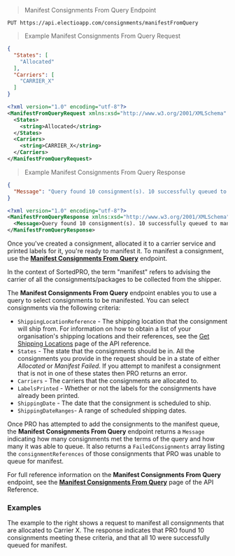 > Manifest Consignments From Query Endpoint
```
PUT https://api.electioapp.com/consignments/manifestFromQuery
```
> Example Manifest Consignments From Query Request

```json
{
  "States": [
    "Allocated"
  ],
  "Carriers": [
    "CARRIER_X"
  ]
}
```
```xml
<?xml version="1.0" encoding="utf-8"?>
<ManifestFromQueryRequest xmlns:xsd="http://www.w3.org/2001/XMLSchema" xmlns:xsi="http://www.w3.org/2001/XMLSchema-instance" xmlns="http://pro.sorted.com/schemas/Sorted.PRO.SDK.DataTypes.Consignments">
  <States>
    <string>Allocated</string>
  </States>
  <Carriers>
    <string>CARRIER_X</string>
  </Carriers>
</ManifestFromQueryRequest>
```

> Example Manifest Consignments From Query Response

```json
{
  "Message": "Query found 10 consignment(s). 10 successfully queued to manifest. 0 failed to be added to the queue"
}
```
```xml
<?xml version="1.0" encoding="utf-8"?>
<ManifestFromQueryResponse xmlns:xsd="http://www.w3.org/2001/XMLSchema" xmlns:xsi="http://www.w3.org/2001/XMLSchema-instance" xmlns="http://pro.sorted.com/schemas/Sorted.PRO.SDK.DataTypes.Consignments">
  <Message>Query found 10 consignment(s). 10 successfully queued to manifest. 0 failed to be added to the queue</Message>
</ManifestFromQueryResponse>
```

Once you've created a consignment, allocated it to a carrier service and printed labels for it, you're ready to manifest it. To manifest a consignment, use the **[Manifest Consignments From Query](https://docs.electioapp.com/#/api/ManifestConsignmentsFromQuery)** endpoint.

<aside class="info">
  In the context of SortedPRO, the term "manifest" refers to advising the carrier of all the consignments/packages to be collected from the shipper.
</aside>

The **Manifest Consignments From Query** endpoint enables you to use a query to select consignments to be manifested. You can select consignments via the following criteria:

* `ShippingLocationReference` - The shipping location that the consignment will ship from. For information on how to obtain a list of your organisation's shipping locations and their references, see the [Get Shipping Locations](https://docs.electioapp.com/#/api/GetShippingLocations) page of the API reference.
* `States` - The state that the consignments should be in. All the consignments you provide in the request should be in a state of either _Allocated_ or _Manifest Failed_. If you attempt to manifest a consignment that is not in one of these states then PRO returns an error.
* `Carriers` - The carriers that the consignments are allocated to.
* `LabelsPrinted` - Whether or not the labels for the consignments have already been printed.
* `ShippingDate` - The date that the consignment is scheduled to ship.
* `ShippingDateRanges`- A range of scheduled shipping dates.

Once PRO has attempted to add the consignments to the manifest queue, the **Manifest Consignments From Query** endpoint returns a `Message` indicating how many consignments met the terms of the query and how many it was able to queue. It also returns a `FailedConsignments` array listing the `consignmentReferences` of those consignments that PRO was unable to queue for manifest.

<aside class="note">
  For full reference information on the <strong>Manifest Consignments From Query</strong> endpoint, see the <strong><a href="https://docs.electioapp.com/#/api/ManifestConsignmentsFromQuery">Manifest Consignments From Query</a></strong> page of the API Reference. 
</aside>

### Examples

The example to the right shows a request to manifest all consignments that are allocated to Carrier X. The response indicates that PRO found 10 consignments meeting these criteria, and that all 10 were successfully queued for manifest.
